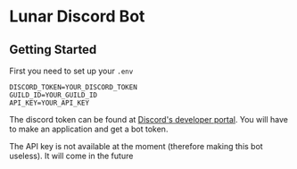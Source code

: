 # Lunar Discord Bot
## Getting Started

First you need to set up your `.env`
```env
DISCORD_TOKEN=YOUR_DISCORD_TOKEN
GUILD_ID=YOUR_GUILD_ID
API_KEY=YOUR_API_KEY
```
The discord token can be found at [Discord's developer portal](https://discord.com/developers/applications). You will have to make an application and get a bot token.

The API key is not available at the moment (therefore making this bot useless).
It will come in the future